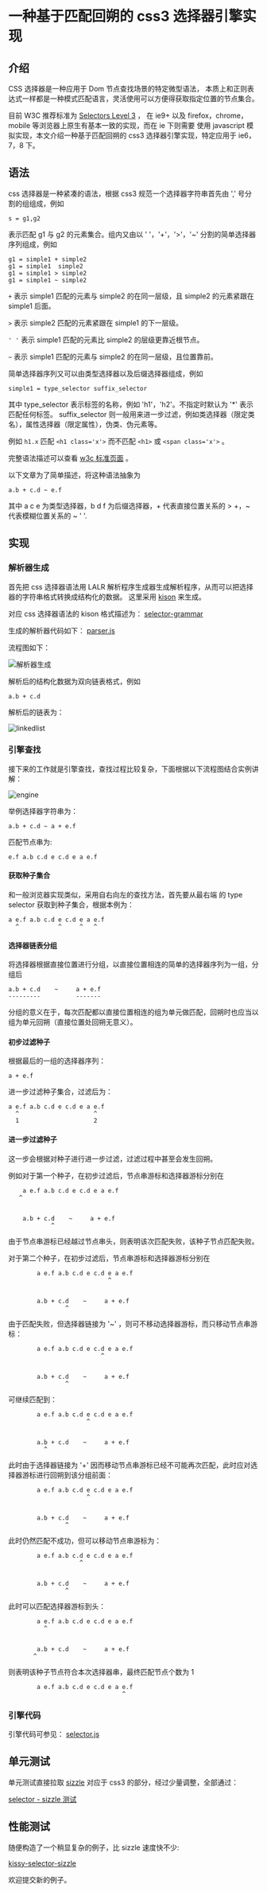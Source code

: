 # 一种基于匹配回朔的 css3 选择器引擎实现

## 介绍

CSS 选择器是一种应用于 Dom 节点查找场景的特定微型语法，
本质上和正则表达式一样都是一种模式匹配语言，灵活使用可以方便得获取指定位置的节点集合。

目前 W3C 推荐标准为 [Selectors Level 3](http://www.w3.org/TR/selectors) ，
在 ie9+ 以及 firefox，chrome，mobile 等浏览器上原生有基本一致的实现，而在 ie 下则需要
使用 javascript 模拟实现，本文介绍一种基于匹配回朔的 css3 选择器引擎实现，特定应用于 ie6，7，8 下。

## 语法

css 选择器是一种紧凑的语法，根据 css3 规范一个选择器字符串首先由 ',' 号分割的组组成，例如

    s = g1,g2

表示匹配 g1 与 g2 的元素集合。组内又由以 ' '，'+'，'>'，'~' 分割的简单选择器序列组成，例如

    g1 = simple1 + simple2
    g1 = simple1  simple2
    g1 = simple1 > simple2
    g1 = simple1 ~ simple2

``+`` 表示 simple1 匹配的元素与 simple2 的在同一层级，且 simple2 的元素紧跟在 simple1 后面。

``>`` 表示 simple2 匹配的元素紧跟在 simple1 的下一层级。

``' '`` 表示 simple1 匹配的元素比 simple2 的层级更靠近根节点。

``~`` 表示 simple1 匹配的元素与 simple2 的在同一层级，且位置靠前。


简单选择器序列又可以由类型选择器以及后缀选择器组成，例如

    simple1 = type_selector suffix_selector

其中 type_selector 表示标签的名称，例如 'h1'，'h2'。不指定时默认为 '*' 表示匹配任何标签。
suffix_selector 则一般用来进一步过滤，例如类选择器（限定类名），属性选择器（限定属性），伪类、伪元素等。

例如 ``h1.x`` 匹配 ``<h1 class='x'>`` 而不匹配 ``<h1>`` 或 ``<span class='x'>`` 。

完整语法描述可以查看 [w3c 标准页面](http://www.w3.org/TR/selectors) 。

以下文章为了简单描述，将这种语法抽象为

    a.b + c.d ~ e.f

其中 a c e 为类型选择器，b d f 为后缀选择器，+ 代表直接位置关系的 > +，~ 代表模糊位置关系的 ~ ' '.

## 实现

### 解析器生成

首先把 css 选择器语法用 LALR 解析程序生成器生成解析程序，从而可以把选择器的字符串格式转换成结构化的数据。
这里采用 [kison](https://github.com/kissyteam/kissy/tree/master/src/kison) 来生成。

对应 css 选择器语法的 kison 格式描述为：
[selector-grammar](https://github.com/kissyteam/kissy/blob/master/src/dom/selector/src/parser-grammar.kison)

生成的解析器代码如下：
[parser.js](https://github.com/kissyteam/kissy/blob/master/src/dom/selector/src/parser.js)

流程图如下：

![解析器生成](http://img02.taobaocdn.com/tps/i2/T1vWOzXvVdXXXcQGzB-468-284.png)

解析后的结构化数据为双向链表格式，例如

    a.b + c.d

解析后的链表为：

![linkedlist](http://img02.taobaocdn.com/tps/i2/T1v_1yXBJfXXX41rk9-905-306.png)

### 引擎查找

接下来的工作就是引擎查找，查找过程比较复杂，下面根据以下流程图结合实例讲解：

![engine](http://img04.taobaocdn.com/tps/i4/T1K8qyXtRfXXazBfwv-960-835.png)


举例选择器字符串为：

    a.b + c.d ~ a + e.f

匹配节点串为:

    e.f a.b c.d e c.d e a e.f

#### 获取种子集合

和一般浏览器实现类似，采用自右向左的查找方法，首先要从最右端 的 type selector 获取到种子集合，根据本例为：

    a e.f a.b c.d e c.d e a e.f
      ^           ^     ^   ^

#### 选择器链表分组

将选择器根据直接位置进行分组，以直接位置相连的简单的选择器序列为一组，分组后

    a.b + c.d    ~     a + e.f
    ---------          -------

分组的意义在于，每次匹配都以直接位置相连的组为单元做匹配，回朔时也应当以组为单元回朔（直接位置处回朔无意义）。

#### 初步过滤种子

根据最后的一组的选择器序列：

    a + e.f

进一步过滤种子集合，过滤后为：

    a e.f a.b c.d e c.d e a e.f
      ^                     ^
      1                     2

#### 进一步过滤种子

这一步会根据对种子进行进一步过滤，过滤过程中甚至会发生回朔。

例如对于第一个种子，在初步过滤后，节点串游标和选择器游标分别在

        a e.f a.b c.d e c.d e a e.f
       ^


        a.b + c.d    ~     a + e.f
                ^

由于节点串游标已经越过节点串头，则表明该次匹配失败，该种子节点匹配失败。


对于第二个种子，在初步过滤后，节点串游标和选择器游标分别在


            a e.f a.b c.d e c.d e a e.f
                                ^


            a.b + c.d    ~     a + e.f
                    ^

由于匹配失败，但选择器链接为 '~' ，则可不移动选择器游标，而只移动节点串游标：

            a e.f a.b c.d e c.d e a e.f
                              ^


            a.b + c.d    ~     a + e.f
                    ^

可继续匹配到：

            a e.f a.b c.d e c.d e a e.f
                          ^


            a.b + c.d    ~     a + e.f
              ^

此时由于选择器链接为 '+' 因而移动节点串游标已经不可能再次匹配，此时应对选择器游标进行回朔到该分组前面：

            a e.f a.b c.d e c.d e a e.f
                          ^


            a.b + c.d    ~     a + e.f
                    ^

此时仍然匹配不成功，但可以移动节点串游标为：


            a e.f a.b c.d e c.d e a e.f
                        ^


            a.b + c.d    ~     a + e.f
                    ^

此时可以匹配选择器游标到头：


            a e.f a.b c.d e c.d e a e.f
              ^


            a.b + c.d    ~     a + e.f
           ^

则表明该种子节点符合本次选择器串，最终匹配节点个数为 1


            a e.f a.b c.d e c.d e a e.f
                                    ^


### 引擎代码

引擎代码可参见： [selector.js](https://github.com/kissyteam/kissy/blob/master/src/dom/selector/src/selector.js)


## 单元测试

单元测试直接拉取 [sizzle](http://sizzlejs.com/) 对应于 css3 的部分，经过少量调整，全部通过：

[selector - sizzle 测试](http://docs.kissyui.com/kissy/src/dom/selector/tests/runner/test.html)

## 性能测试

随便构造了一个稍显复杂的例子，比 sizzle 速度快不少:

[kissy-selector-sizzle](http://jsperf.com/kissy-selector-sizzlejs)

欢迎提交新的例子。



